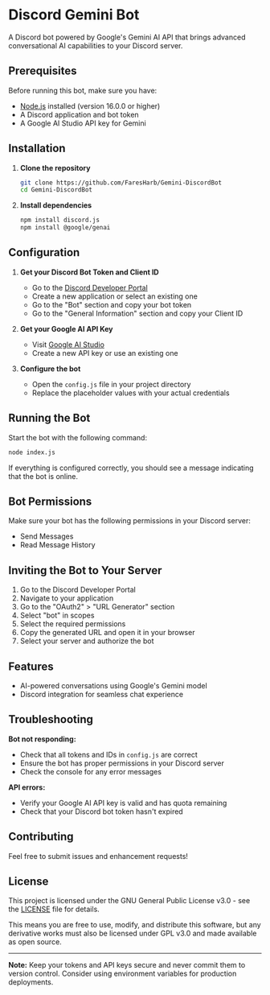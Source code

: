 # Discord Gemini Bot

A Discord bot powered by Google's Gemini AI API that brings advanced conversational AI capabilities to your Discord server.

## Prerequisites

Before running this bot, make sure you have:
- [Node.js](https://nodejs.org/) installed (version 16.0.0 or higher)
- A Discord application and bot token
- A Google AI Studio API key for Gemini

## Installation

1. **Clone the repository**
   ```bash
   git clone https://github.com/FaresHarb/Gemini-DiscordBot
   cd Gemini-DiscordBot
   ```

2. **Install dependencies**
   ```bash
   npm install discord.js
   npm install @google/genai
   ```

## Configuration

1. **Get your Discord Bot Token and Client ID**
   - Go to the [Discord Developer Portal](https://discord.com/developers/applications)
   - Create a new application or select an existing one
   - Go to the "Bot" section and copy your bot token
   - Go to the "General Information" section and copy your Client ID

2. **Get your Google AI API Key**
   - Visit [Google AI Studio](https://aistudio.google.com/apikey)
   - Create a new API key or use an existing one

3. **Configure the bot**
   - Open the `config.js` file in your project directory
   - Replace the placeholder values with your actual credentials

## Running the Bot

Start the bot with the following command:
```bash
node index.js
```

If everything is configured correctly, you should see a message indicating that the bot is online.

## Bot Permissions

Make sure your bot has the following permissions in your Discord server:
- Send Messages
- Read Message History

## Inviting the Bot to Your Server

1. Go to the Discord Developer Portal
2. Navigate to your application
3. Go to the "OAuth2" > "URL Generator" section
4. Select "bot" in scopes
5. Select the required permissions
6. Copy the generated URL and open it in your browser
7. Select your server and authorize the bot

## Features

- AI-powered conversations using Google's Gemini model
- Discord integration for seamless chat experience

## Troubleshooting

**Bot not responding:**
- Check that all tokens and IDs in `config.js` are correct
- Ensure the bot has proper permissions in your Discord server
- Check the console for any error messages

**API errors:**
- Verify your Google AI API key is valid and has quota remaining
- Check that your Discord bot token hasn't expired

## Contributing

Feel free to submit issues and enhancement requests!

## License

This project is licensed under the GNU General Public License v3.0 - see the [LICENSE](LICENSE) file for details.

This means you are free to use, modify, and distribute this software, but any derivative works must also be licensed under GPL v3.0 and made available as open source.

---

**Note:** Keep your tokens and API keys secure and never commit them to version control. Consider using environment variables for production deployments.
